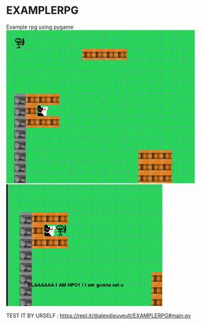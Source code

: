# EXAMPLERPG
Example rpg using pygame
![b](https://github.com/alexdieu/EXAMPLERPG/blob/main/image_2020-11-26_115234.png)
![e](https://github.com/alexdieu/EXAMPLERPG/blob/main/image_2020-11-26_115254.png)

TEST IT BY URSELF : https://repl.it/@alexdieuveult/EXAMPLERPG#main.py
